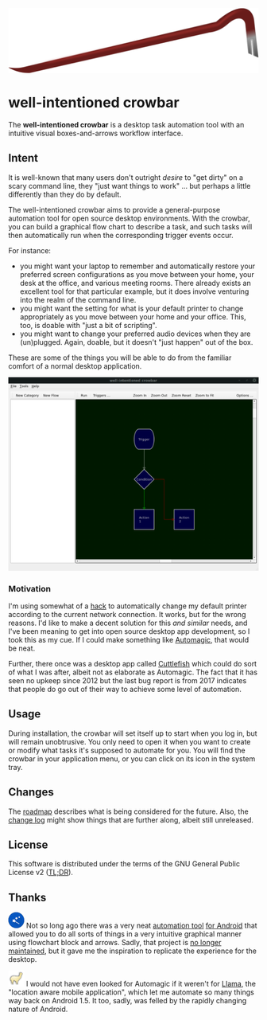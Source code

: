 ![](media/crowbar/crowbar-flat.svg)
# well-intentioned crowbar
The **well-intentioned crowbar** is a desktop task automation tool with an intuitive visual boxes-and-arrows workflow interface.

## Intent

It is well-known that many users don't outright _desire_ to "get dirty" on a scary command line, they "just want things to work" ... but perhaps a little differently than they do by default.

The well-intentioned crowbar aims to provide a general-purpose automation tool for open source desktop environments. With the crowbar, you can build a graphical flow chart to describe a task, and such tasks will then automatically run when the corresponding trigger events occur.

For instance:
 - you might want your laptop to remember and automatically restore your preferred screen configurations as you move between your home, your desk at the office, and various meeting rooms. There already exists an excellent tool for that particular example, but it does involve venturing into the realm of the command line.
 - you might want the setting for what is your default printer to change appropriately as you move between your home and your office. This, too, is doable with "just a bit of scripting".
 - you might want to change your preferred audio devices when they are (un)plugged. Again, doable, but it doesn't "just happen" out of the box.

These are some of the things you will be able to do from the familiar comfort of a normal desktop application.

![](media/crowbar/screenshot.png)

### Motivation

I'm using somewhat of a [hack](https://github.com/noughtnaut/noughty-autorandr) to automatically change my default printer according to the current network connection. It works, but for the wrong reasons. I'd like to make a decent solution for this _and similar_ needs, and I've been meaning to get into open source desktop app development, so I took this as my cue. If I could make something like [Automagic](http://automagic4android.com/), that would be neat.

Further, there once was a desktop app called [Cuttlefish](https://launchpad.net/cuttlefish) which could do sort of what I was after, albeit not as elaborate as Automagic. The fact that it has seen no upkeep since 2012 but the last bug report is from 2017 indicates that people do go out of their way to achieve some level of automation.

<!--- TODO
## Installation
--->

## Usage

During installation, the crowbar will set itself up to start when you log in, but will remain unobtrusive. You only need to open it when you want to create or modify what tasks it's supposed to automate for you. You will find the crowbar in your application menu, or you can click on its icon in the system tray.


## Changes

The [roadmap](ROADMAP.md) describes what is being considered for the future. Also, the [change log](CHANGELOG.md#unreleased) might show things that are further along, albeit still unreleased.

<!---
#TODO
## Contributing
--->

## License

This software is distributed under the terms of the GNU General Public License v2 ([TL;DR](https://tldrlegal.com/license/gnu-general-public-license-v2)).

## Thanks

<!---
### Heritage
--->
![automagic icon](media/heritage/automagic-icon-32.png) Not so long ago there was a very neat [automation tool](http://automagic4android.com/) [for Android](https://play.google.com/store/apps/details?id=ch.gridvision.ppam.androidautomagic) that allowed you to do all sorts of things in a very intuitive graphical manner using flowchart block and arrows. Sadly, that project is [no longer maintained](http://automagic4android.com/forum/viewtopic.php?f=5&t=8787), but it gave me the inspiration to replicate the experience for the desktop.

![Llama](media/heritage/llama-32.png) I would not have even looked for Automagic if it weren't for [Llama](http://kebabapps.blogspot.com/), the "location aware mobile application", which let me automate so many things way back on Android 1.5. It too, sadly, was felled by the rapidly changing nature of Android.

<!---
### Contributors
--->
